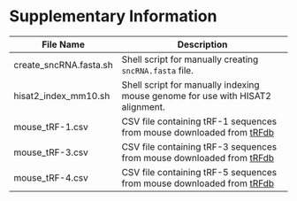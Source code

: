 # Supplementary Information

| File Name                     | Description |
| ------------ | ------------ |
| create_sncRNA.fasta.sh      | Shell script for manually creating `sncRNA.fasta` file.        |
| hisat2_index_mm10.sh      | Shell script for manually indexing mouse genome for use with HISAT2 alignment.        |
| mouse_tRF-1.csv      | CSV file containing tRF-1 sequences from mouse downloaded from [tRFdb](http://genome.bioch.virginia.edu/trfdb/index.php)        |
| mouse_tRF-3.csv      | CSV file containing tRF-3 sequences from mouse downloaded from [tRFdb](http://genome.bioch.virginia.edu/trfdb/index.php)        |
| mouse_tRF-4.csv      | CSV file containing tRF-5 sequences from mouse downloaded from [tRFdb](http://genome.bioch.virginia.edu/trfdb/index.php)        |

